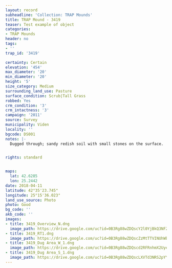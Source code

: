 ```yaml
---
layout: record
subheadline: 'Collection: TRAP Mounds'
title: TRAP Mound - 3419
teaser: Test example of object
categories:
- TRAP Mounds
header: no
tags:
- ''
trap_id: '3419'

certainty: Certain
elevation: '454'
max_diameter: '20'
min_diameter: '20'
height: '5'
size_category: Medium
surrounding_land_use: Pasture
surface_condition: Scrub|Tall Grass
robbed: Yes
crm_condition: '3'
crm_intactness: '3'
campaign: '2011'
source: Survey
municipality: Viden
locality: ''
bgcode: DS001
notes: |-
  Dugged through; sandy redish soil with small stones on the surface.


rights: standard


maps:
  lat: 42.6285
  lon: 25.2442
date: 2018-04-11
latitude: 42°35'23.745"
longitude: 25°15'36.023"
land_use_source: Photo
photo: Good
bg_code: ''
akb_code: ''
images:
- title: 3419_Overview_N.dng
  image_path: https://drive.google.com/uc?id=0B3Rg88wZDQscY2l0YjBkQ3NFZWc
- title: 3419_RT1.dng
  image_path: https://drive.google.com/uc?id=0B3Rg88wZDQscZzMtTTVINUhWbHM
- title: 3419_Dug Area_W_1.dng
  image_path: https://drive.google.com/uc?id=0B3Rg88wZDQscd2RFRnhmX2UyeFE
- title: 3419_Dug Area_S_1.dng
  image_path: https://drive.google.com/uc?id=0B3Rg88wZDQscLXVTd3NRS2pYYkE
---
```

